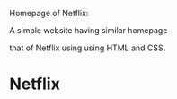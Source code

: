 Homepage of Netflix:

A simple website having similar homepage

that of Netflix using using HTML and CSS.

# Netflix
